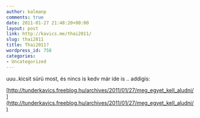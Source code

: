 ```yaml
---
author: kalmanp
comments: true
date: 2011-01-27 21:48:20+00:00
layout: post
link: http://kavics.me/thai2011/
slug: thai2011
title: Thai2011?
wordpress_id: 758
categories:
- Uncategorized
---
```


uuu..kicsit sürü most, és nincs is kedv már ide is .. addigis:




[http://tunderkavics.freeblog.hu/archives/2011/01/27/meg_egyet_kell_aludni/](http://tunderkavics.freeblog.hu/archives/2011/01/27/meg_egyet_kell_aludni/)




 
